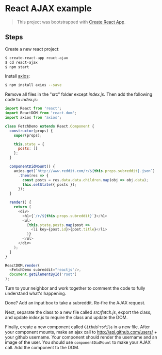 # React AJAX example

> This project was bootstrapped with [Create React App](https://github.com/facebookincubator/create-react-app).

## Steps

Create a new react project:

```sh
$ create-react-app react-ajax
$ cd react-ajax
$ npm start
```

Install [axios](https://github.com/mzabriskie/axios):

```sh
$ npm install axios --save
```

Remove all files in the "src" folder except *index.js*. Then add the following code to *index.js*:

```javascript
import React from 'react';
import ReactDOM from 'react-dom';
import axios from 'axios';

class FetchDemo extends React.Component {
  constructor(props) {
    super(props);

    this.state = {
      posts: []
    };
  }

  componentDidMount() {
    axios.get(`http://www.reddit.com/r/${this.props.subreddit}.json`)
      .then(res => {
        const posts = res.data.data.children.map(obj => obj.data);
        this.setState({ posts });
      });
  }

  render() {
    return (
      <div>
        <h1>{`/r/${this.props.subreddit}`}</h1>
        <ul>
          {this.state.posts.map(post =>
            <li key={post.id}>{post.title}</li>
          )}
        </ul>
      </div>
    );
  }
}

ReactDOM.render(
  <FetchDemo subreddit="reactjs"/>,
  document.getElementById('root')
);
```

Turn to your neighbor and work together to comment the code to fully understand what's happening.

Done? Add an input box to take a subreddit. Re-fire the AJAX request.

Next, separate the class to a new file called *src/fetch.js*, export the class, and update *index.js* to require the class and update the DOM.

Finally, create a new component called `GithubProfile` in a new file. After your component mounts, make an ajax call to http://api.github.com/users/ + your github username. Your component should render the username and an image of the user. You should use `componentDidMount` to make your AJAX call. Add the component to the DOM.
